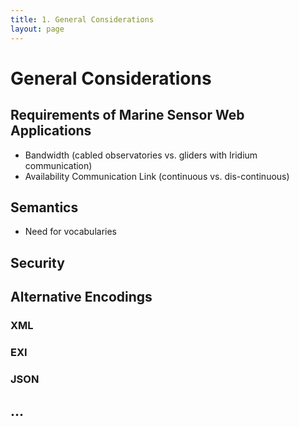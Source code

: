 ```yaml
---
title: 1. General Considerations
layout: page
---
```

# General Considerations

## Requirements of Marine Sensor Web Applications
*	Bandwidth (cabled observatories vs. gliders with Iridium communication)
* Availability Communication Link (continuous vs. dis-continuous)

## Semantics
* Need for vocabularies

## Security

## Alternative Encodings

### XML

### EXI

### JSON

##	...
